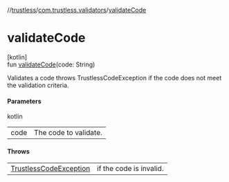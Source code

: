 //[trustless](../../index.md)/[com.trustless.validators](index.md)/[validateCode](validate-code.md)

# validateCode

[kotlin]\
fun [validateCode](validate-code.md)(code: String)

Validates a code throws TrustlessCodeException if the code does not meet the validation criteria.

#### Parameters

kotlin

| | |
|---|---|
| code | The code to validate. |

#### Throws

| | |
|---|---|
| [TrustlessCodeException](../com.trustless.exceptions/-trustless-code-exception/index.md) | if the code is invalid. |
